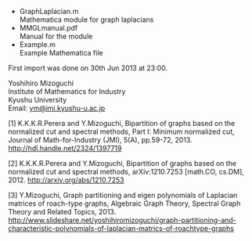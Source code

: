 * GraphLaplacian.m  
  Mathematica module for graph laplacians  
* MMGLmanual.pdf  
  Manual for the module  
* Example.m  
  Example Mathematica file  

First import was done on 30th Jun 2013 at 23:00.

Yoshihiro Mizoguchi  
Institute of Mathematics for Industry  
Kyushu University  
Email: ym@imi.kyushu-u.ac.jp  

[1] K.K.K.R.Perera and Y.Mizoguchi, Bipartition of graphs based on the normalized cut and spectral methods, Part I: Minimum normalized cut, Journal of Math-for-Industry (JMI), 5(A), pp.59-72, 2013. http://hdl.handle.net/2324/1397719

[2] K.K.K.R.Perera and Y.Mizoguchi, Bipartition of graphs based on the normalized cut and spectral methods, arXiv:1210.7253 [math.CO, cs.DM], 2012. http://arxiv.org/abs/1210.7253

[3] Y.Mizoguchi, Graph partitioning and eigen polynomials of Laplacian matrices of roach-type graphs, Algebraic Graph Theory, Spectral Graph Theory and Related Topics, 2013. http://www.slideshare.net/yoshihiromizoguchi/graph-partitioning-and-characteristic-polynomials-of-laplacian-matrics-of-roachtype-graphs

